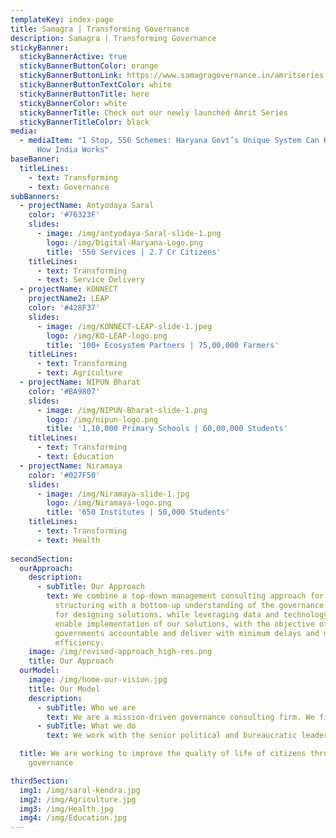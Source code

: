 ```yaml
---
templateKey: index-page
title: Samagra | Transforming Governance
description: Samagra | Transforming Governance
stickyBanner:
  stickyBannerActive: true
  stickyBannerButtonColor: orange
  stickyBannerButtonLink: https://www.samagragovernance.in/amritseries
  stickyBannerButtonTextColor: white
  stickyBannerButtonTitle: here
  stickyBannerColor: white
  stickyBannerTitle: Check out our newly launched Amrit Series
  stickyBannerTitleColor: black
media:
  - mediaItem: "1 Stop, 556 Schemes: Haryana Govt’s Unique System Can Revolutionise
      How India Works"
baseBanner:
  titleLines:
    - text: Transforming
    - text: Governance
subBanners:
  - projectName: Antyodaya Saral
    color: '#76323F'
    slides:
      - image: /img/antyodaya-Saral-slide-1.png
        logo: /img/Digital-Haryana-Logo.png
        title: '550 Services | 2.7 Cr Citizens'
    titleLines:
      - text: Transforming
      - text: Service Delivery
  - projectName: KONNECT
    projectName2: LEAP
    color: '#428F37'
    slides:
      - image: /img/KONNECT-LEAP-slide-1.jpeg
        logo: /img/KO-LEAP-logo.png
        title: '100+ Ecosystem Partners | 75,00,000 Farmers'
    titleLines:
      - text: Transforming
      - text: Agriculture
  - projectName: NIPUN Bharat
    color: '#BA9807'
    slides:
      - image: /img/NIPUN-Bharat-slide-1.png
        logo: /img/nipun-logo.png
        title: '1,10,000 Primary Schools | 60,00,000 Students'
    titleLines:
      - text: Transforming
      - text: Education
  - projectName: Niramaya
    color: '#027F50'
    slides:
      - image: /img/Niramaya-slide-1.jpg
        logo: /img/Niramaya-logo.png
        title: '650 Institutes | 50,000 Students'
    titleLines:
      - text: Transforming
      - text: Health
  
secondSection:
  ourApproach:
    description:
      - subTitle: Our Approach
        text: We combine a top-down management consulting approach for problem
          structuring with a bottom-up understanding of the governance ecosystem
          for designing solutions, while leveraging data and technology to
          enable implementation of our solutions, with the objective of making
          governments accountable and deliver with minimum delays and maximum
          efficiency.
    image: /img/revised-approach_high-res.png
    title: Our Approach
  ourModel:
    image: /img/home-our-vision.jpg
    title: Our Model
    description:
      - subTitle: Who we are 
        text: We are a mission-driven governance consulting firm. We firmly believe in governance being the primary lever of change to create large scale impact in the country. 
      - subTitle: What we do
        text: We work with the senior political and bureaucratic leadership of states to solve governance problems at scale. We co-work with the government to diagnose the problem, design a transformation roadmap and implement the same. Our solutions are rooted in the realities of governance in India. We leverage tech & data to enable systemic transformations. 

  title: We are working to improve the quality of life of citizens through better
    governance

thirdSection:
  img1: /img/saral-kendra.jpg
  img2: /img/Agriculture.jpg
  img3: /img/Health.jpg
  img4: /img/Education.jpg
---
```

